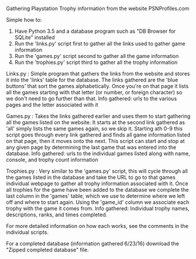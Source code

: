 Gathering Playstation Trophy information from the website PSNProfiles.com

Simple how to: 
1) Have Python 3.5 and a database program such as "DB Browser for SQLite" installed
2) Run the 'links.py' script first to gather all the links used to gather game information
3) Run the 'games.py' script second to gather all the game information 
4) Run the 'trophies.py' script third to gather all the trophy information

Links.py : 
  Simple program that gathers the links from the website and stores it into the 'links' table for the database. The links gathered are the 'blue buttons' that sort the games alphabetically. Once you're on that page it lists all the games starting with that letter (or number, or foreign character) so we don't need to go further than that. 
  Info gathered: urls to the various pages and the letter associated with it
  
Games.py : 
  Takes the links gathered earlier and uses them to start gathering all the games listed on the website. It starts at the second link gathered as 'all' simply lists the same games again, so we skip it. Starting ath 0-9 this script goes through every link gathered and finds all game information listed on that page, then it moves onto the next. This script can start and stop at any given page by determining the last game that was entered into the database.
  Info gathered: urls to the individual games listed along with name, console, and trophy count information
  
Trophies.py : 
  Very similar to the 'games.py' script, this will cycle through all the games listed in the database and take the URL to go to that games individual webpage to gather all trophy information associated with it. Once all trophies for the game have been added to the database we complete the last column in the 'games' table, which we use to determine where we left off and where to start again. Using the 'game_id' column we associate each trophy with the game it comes from. 
  Info gathered: Individual trophy names, descriptions, ranks, and times completed. 
  
For more detailed information on how each works, see the comments in the individual scripts. 
  
For a completed database (information gathered 6/23/16) download the "Zipped completed database" file. 
